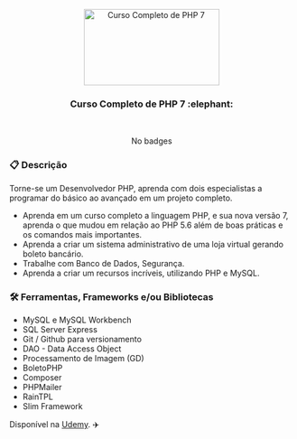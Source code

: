 <p align="center">
  <img src="https://img-c.udemycdn.com/course/240x135/969388_5a2a_3.jpg" width="240" height="135" alt="Curso Completo de PHP 7" />
</p>

<h3 align="center">
  Curso Completo de PHP 7 :elephant:
</h3>

<br>

<div align="center">

No badges

</div>

### :clipboard: Descrição

Torne-se um Desenvolvedor PHP, aprenda com dois especialistas a programar do básico ao avançado em um projeto completo.

- Aprenda em um curso completo a linguagem PHP, e sua nova versão 7, aprenda o que mudou em relação ao PHP 5.6 além de boas práticas e os comandos mais importantes.
- Aprenda a criar um sistema administrativo de uma loja virtual gerando boleto bancário. 
- Trabalhe com Banco de Dados, Segurança. 
- Aprenda a criar um recursos incríveis, utilizando PHP e MySQL.

### :hammer_and_wrench: Ferramentas, Frameworks e/ou Bibliotecas

- MySQL e MySQL Workbench
- SQL Server Express
- Git / Github para versionamento
- DAO - Data Access Object
- Processamento de Imagem (GD)
- BoletoPHP
- Composer
- PHPMailer
- RainTPL
- Slim Framework



Disponível na [Udemy](https://www.udemy.com/course/curso-php-7-online/). :airplane:

